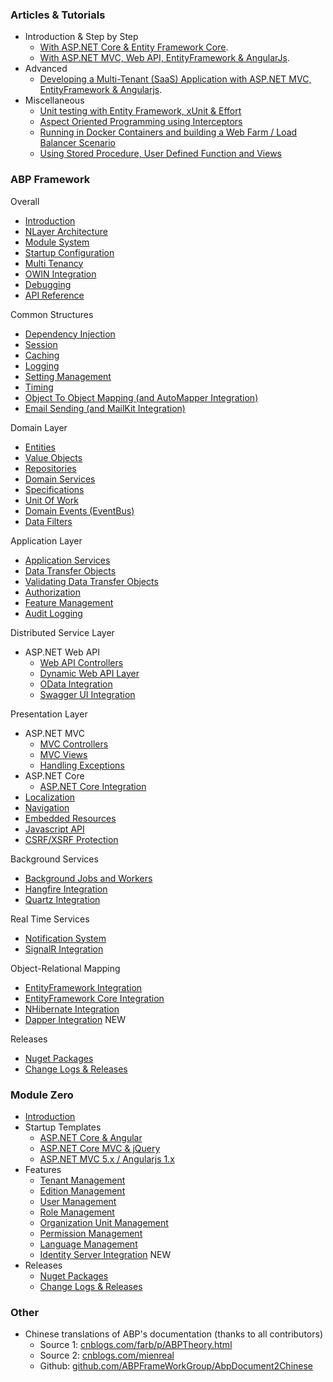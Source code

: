 ### Articles & Tutorials

-   Introduction & Step by Step
    -   [With ASP.NET Core & Entity Framework
        Core](http://www.codeproject.com/Articles/1115763/Using-ASP-NET-Core-Entity-Framework-Core-and-ASP-N).
    -   [With ASP.NET MVC, Web API, EntityFramework &
        AngularJs](http://www.codeproject.com/Articles/791740/Using-AngularJs-ASP-NET-MVC-Web-API-and-EntityFram).
-   Advanced
    -   [Developing a Multi-Tenant (SaaS) Application with ASP.NET MVC,
        EntityFramework &
        Angularjs](http://www.codeproject.com/Articles/1043326/A-Multi-Tenant-SaaS-Application-With-ASP-NET-MVC-A).
-   Miscellaneous
    -   [Unit testing with Entity Framework, xUnit &
        Effort](http://www.codeproject.com/Articles/871786/Unit-testing-in-Csharp-using-xUnit-Entity-Framewor)
    -   [Aspect Oriented Programming using
        Interceptors](http://www.codeproject.com/Articles/1080517/Aspect-Oriented-Programming-using-Interceptors-wit)
    -   [Running in Docker Containers and building a Web Farm / Load
        Balancer
        Scenario](https://www.codeproject.com/Articles/1189662/Running-ASP-NET-Boilerplate-Module-Zero-Core-Templ)
    -   [Using Stored Procedure, User Defined Function and
        Views](https://www.codeproject.com/Articles/1199648/Using-Stored-Procedure-User-Defined-Function-and-V)

### ABP Framework

Overall

-   [Introduction](Introduction.md)
-   [NLayer Architecture](NLayer-Architecture.md)
-   [Module System](Module-System.md)
-   [Startup Configuration](Startup-Configuration.md)
-   [Multi Tenancy](Multi-Tenancy.md)
-   [OWIN Integration](OWIN.md)
-   [Debugging](Debugging.md)
-   [API Reference](/api-docs/index.html)

Common Structures

-   [Dependency Injection](Dependency-Injection.md)
-   [Session](Abp-Session.md)
-   [Caching](Caching.md)
-   [Logging](Logging.md)
-   [Setting Management](Setting-Management.md)
-   [Timing](Timing.md)
-   [Object To Object Mapping (and AutoMapper
    Integration)](Object-To-Object-Mapping.md)
-   [Email Sending (and MailKit Integration)](Email-Sending.md)

Domain Layer

-   [Entities](Entities.md)
-   [Value Objects](Value-Objects.md)
-   [Repositories](Repositories.md)
-   [Domain Services](Domain-Services.md)
-   [Specifications](Specifications.md)
-   [Unit Of Work](Unit-Of-Work.md)
-   [Domain Events (EventBus)](EventBus-Domain-Events.md)
-   [Data Filters](Data-Filters.md)

Application Layer

-   [Application Services](Application-Services.md)
-   [Data Transfer Objects](Data-Transfer-Objects.md)
-   [Validating Data Transfer
    Objects](Validating-Data-Transfer-Objects.md)
-   [Authorization](Authorization.md)
-   [Feature Management](Feature-Management.md)
-   [Audit Logging](Audit-Logging.md)

Distributed Service Layer

-   ASP.NET Web API
    -   [Web API Controllers](Web-API-Controllers.md)
    -   [Dynamic Web API Layer](Dynamic-Web-API.md)
    -   [OData Integration](OData-Integration.md)
    -   [Swagger UI Integration](Swagger-UI-Integration.md)

Presentation Layer

-   ASP.NET MVC
    -   [MVC Controllers](MVC-Controllers.md)
    -   [MVC Views](MVC-Views.md)
    -   [Handling Exceptions](Handling-Exceptions.md)
-   ASP.NET Core
    -   [ASP.NET Core Integration](AspNet-Core.md)
-   [Localization](Localization.md)
-   [Navigation](Navigation.md)
-   [Embedded Resources](Embedded-Resource-Files.md)
-   [Javascript API](/Pages/Documents/Javascript-API)
-   [CSRF/XSRF Protection](XSRF-CSRF-Protection.md)

Background Services

-   [Background Jobs and Workers](Background-Jobs-And-Workers.md)
-   [Hangfire Integration](Hangfire-Integration.md)
-   [Quartz Integration](Quartz-Integration.md)

Real Time Services

-   [Notification System](Notification-System.md)
-   [SignalR Integration](SignalR-Integration.md)

Object-Relational Mapping

-   [EntityFramework Integration](EntityFramework-Integration.md)
-   [EntityFramework Core Integration](Entity-Framework-Core.md)
-   [NHibernate Integration](NHibernate-Integration.md)
-   [Dapper Integration](Dapper-Integration.md) <label class="label label-success">NEW</label>

Releases

-   [Nuget Packages](Nuget-Packages.md)
-   [Change Logs &
    Releases](https://github.com/aspnetboilerplate/aspnetboilerplate/releases)

### Module Zero

-   [Introduction](Zero/Overall.md)
-   Startup Templates
    -   [ASP.NET Core & Angular](Zero/Startup-Template-Angular.md)
    -   [ASP.NET Core MVC & jQuery](Zero/Startup-Template-Core.md)
    -   [ASP.NET MVC 5.x / Angularjs 1.x](Zero/Startup-Template.md)
-   Features
    -   [Tenant Management](/Pages/Documents/Zero/Tenant-Management)
    -   [Edition Management](/Pages/Documents/Zero/Edition-Management)
    -   [User Management](/Pages/Documents/Zero/User-Management)
    -   [Role Management](/Pages/Documents/Zero/Role-Management)
    -   [Organization Unit
        Management](/Pages/Documents/Zero/Organization-Units)
    -   [Permission
        Management](/Pages/Documents/Zero/Permission-Management)
    -   [Language Management](/Pages/Documents/Zero/Language-Management)
    -   [Identity Server Integration](Zero/Identity-Server.md) <label class="label label-success">NEW</label>
-   Releases
    -   [Nuget Packages](/Pages/Documents/Zero/Nuget-Packages)
    -   [Change Logs &
        Releases](https://github.com/aspnetboilerplate/module-zero/releases)

### Other

-   Chinese translations of ABP's documentation (thanks to all
    contributors)
    -   Source 1:
        [cnblogs.com/farb/p/ABPTheory.html](http://www.cnblogs.com/farb/p/ABPTheory.html)
    -   Source 2:
        [cnblogs.com/mienreal](http://www.cnblogs.com/mienreal/p/4528470.html)
    -   Github:
        [github.com/ABPFrameWorkGroup/AbpDocument2Chinese](https://github.com/ABPFrameWorkGroup/AbpDocument2Chinese)
